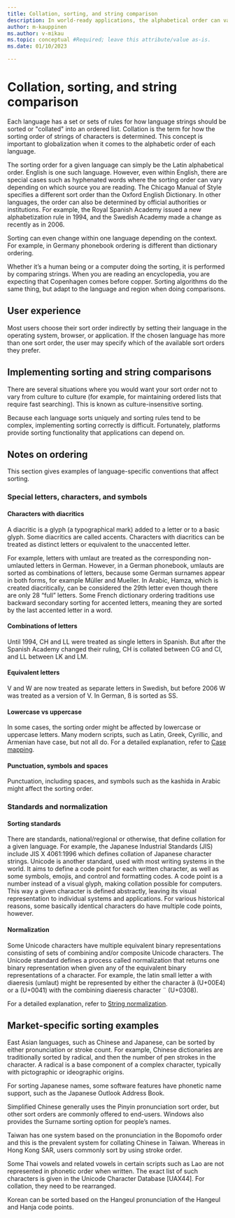 ```yaml
---
title: Collation, sorting, and string comparison
description: In world-ready applications, the alphabetical order can vary among languages, and the conventions for sequencing items can also be quite different.
author: m-kauppinen
ms.author: v-mikau
ms.topic: conceptual #Required; leave this attribute/value as-is.
ms.date: 01/10/2023

---
```


# Collation, sorting, and string comparison

Each language has a set or sets of rules for how language strings should be sorted or "collated" into an ordered list. Collation is the term for how the sorting order of strings of characters is determined. This concept is important to globalization when it comes to the alphabetic order of each language.

The sorting order for a given language can simply be the  Latin alphabetical order. English is one such language.  However, even within English, there are special cases such as hyphenated words where the sorting order can vary depending on which source you are reading. The Chicago Manual of Style specifies a different sort order than the Oxford English Dictionary. In other languages, the order can also be determined by official authorities or institutions. For example, the Royal Spanish Academy issued a new alphabetization rule in 1994, and the Swedish Academy made a change as recently as in 2006.

Sorting can even change within one language depending on the context. For example, in Germany phonebook ordering is different than dictionary ordering.

Whether it’s a human being or a computer doing the sorting, it is performed by comparing strings. When you are reading an encyclopedia, you are expecting that Copenhagen comes before copper. Sorting algorithms do the same thing, but adapt to the language and region when doing comparisons.

## User experience

Most users choose their sort order indirectly by setting their language in the operating system, browser, or application. If the chosen language has more than one sort order, the user may specify which of the available sort orders they prefer.

## Implementing sorting and string comparisons

There are several situations where you would want your sort order not to vary from culture to culture (for example, for maintaining ordered lists that require fast searching). This is known as culture-insensitive sorting.

Because each language sorts uniquely and sorting rules tend to be complex, implementing sorting correctly is difficult. Fortunately, platforms provide sorting functionality that applications can depend on.

## Notes on ordering

This section gives examples of language-specific conventions that affect sorting.

### Special letters, characters, and symbols

#### Characters with diacritics

A diacritic is a glyph (a typographical mark) added to a letter or to a basic glyph. Some diacritics are called accents. Characters with diacritics can be treated as distinct letters or equivalent to the unaccented letter.

For example, letters with umlaut are treated as the corresponding non-umlauted letters in German. However, in a German phonebook, umlauts are sorted as combinations of letters, because some German surnames appear in both forms, for example Müller and Mueller. In Arabic, Hamza, which is created diacritically, can be considered the 29th letter even though there are only 28 “full” letters. Some French dictionary ordering traditions use backward secondary sorting for accented letters, meaning they are sorted by the last accented letter in a word.

#### Combinations of letters

Until 1994, CH and LL were treated as single letters in Spanish. But after the Spanish Academy changed their ruling, CH is collated between CG and CI, and LL between LK and LM.

#### Equivalent letters

V and W are now treated as separate letters in Swedish, but before 2006 W was treated as a version of V. In German, ß is sorted as SS.

#### Lowercase vs uppercase

In some cases, the sorting order might be affected by lowercase or uppercase letters. Many modern scripts, such as Latin, Greek, Cyrillic, and Armenian have case, but not all do. For a detailed explanation, refer to [Case mapping](../text/case-mapping.md).

#### Punctuation, symbols and spaces

Punctuation, including spaces, and symbols such as the kashida in Arabic might affect the sorting order.

### Standards and normalization

#### Sorting standards

There are standards, national/regional or otherwise, that define collation for a given language. For example, the Japanese Industrial Standards (JIS) include JIS X 4061:1996 which defines collation of Japanese character strings. Unicode is another standard, used with most writing systems in the world. It aims to define a code point for each written character, as well as some symbols, emojis, and control and formatting codes. A code point is a number instead of a visual glyph, making collation possible for computers. This way a given character is defined abstractly, leaving its visual representation to individual systems and applications. For various historical reasons, some basically identical characters do have multiple code points, however.

#### Normalization

Some Unicode characters have multiple equivalent binary representations consisting of sets of combining and/or composite Unicode characters. The Unicode standard defines a process called normalization that returns one binary representation when given any of the equivalent binary representations of a character. For example, the latin small letter a with diaeresis (umlaut) might be represented by either the character ä (U+00E4) or a (U+0041) with the combining diaeresis character ¨ (U+0308).

For a detailed explanation, refer to [String normalization](../text/text-normalization.md).

## Market-specific sorting examples

East Asian languages, such as Chinese and Japanese, can be sorted by either pronunciation or stroke count. For example, Chinese dictionaries are traditionally sorted by radical, and then the number of pen strokes in the character. A radical is a base component of a complex character, typically with pictographic or ideographic origins.

For sorting Japanese names, some software features have phonetic name support, such as the Japanese Outlook Address Book.

Simplified Chinese generally uses the Pinyin pronunciation sort order, but other sort orders are commonly offered to end-users. Windows also provides the Surname sorting option for people’s names.

Taiwan has one system based on the pronunciation in the Bopomofo order and this is the prevalent system for collating Chinese in Taiwan. Whereas in Hong Kong SAR, users commonly sort by using stroke order.

Some Thai vowels and related vowels in certain scripts such as Lao are not represented in phonetic order when written. The exact list of such characters is given in the Unicode Character Database [UAX44]. For collation, they need to be rearranged.

Korean can be sorted based on the Hangeul pronunciation of the Hangeul and Hanja code points.
